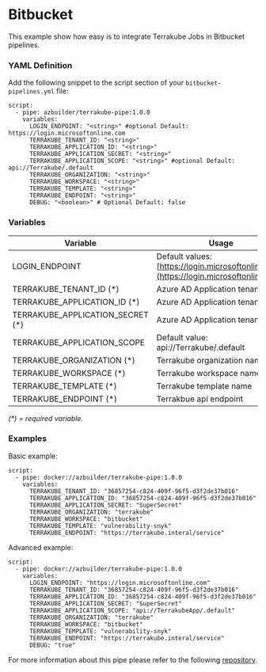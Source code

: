 # Bitbucket

This example show how easy is to integrate Terrakube Jobs in Bitbucket pipelines.

### YAML Definition

Add the following snippet to the script section of your `bitbucket-pipelines.yml` file:

```
script:
  - pipe: azbuilder/terrakube-pipe:1.0.0
    variables:
      LOGIN_ENDPOINT: "<string>" #optional Default: https://login.microsoftonline.com
      TERRAKUBE_TENANT_ID: "<string>"
      TERRAKUBE_APPLICATION_ID: "<string>"
      TERRAKUBE_APPLICATION_SECRET: "<string>"
      TERRAKUBE_APPLICATION_SCOPE: "<string>" #optional Default: api://Terrakube/.default
      TERRAKUBE_ORGANIZATION: "<string>"
      TERRAKUBE_WORKSPACE: "<string>"
      TERRAKUBE_TEMPLATE: "<string>"
      TERRAKUBE_ENDPOINT: "<string>"
      DEBUG: "<boolean>" # Optional Default: false
```

### Variables

| Variable                            | Usage                                                                                  |
| ----------------------------------- | -------------------------------------------------------------------------------------- |
| LOGIN\_ENDPOINT                     | Default values: [https://login.microsoftonline.com](https://login.microsoftonline.com) |
| TERRAKUBE\_TENANT\_ID (\*)          | Azure AD Application tenant ID                                                         |
| TERRAKUBE\_APPLICATION\_ID (\*)     | Azure AD Application tenant ID                                                         |
| TERRAKUBE\_APPLICATION\_SECRET (\*) | Azure AD Application tenant ID                                                         |
| TERRAKUBE\_APPLICATION\_SCOPE       | Default value: api://Terrakube/.default                                                |
| TERRAKUBE\_ORGANIZATION (\*)        | Terrakube organization name                                                            |
| TERRAKUBE\_WORKSPACE (\*)           | Terrakube workspace name                                                               |
| TERRAKUBE\_TEMPLATE (\*)            | Terrakube template name                                                                |
| TERRAKUBE\_ENDPOINT (\*)            | Terrakbue api endpoint                                                                 |

_(\*) = required variable._

### Examples

Basic example:

```
script:
  - pipe: docker://azbuilder/terrakube-pipe:1.0.0
    variables:
      TERRAKUBE_TENANT_ID: "36857254-c824-409f-96f5-d3f2de37b016"
      TERRAKUBE_APPLICATION_ID: "36857254-c824-409f-96f5-d3f2de37b016"
      TERRAKUBE_APPLICATION_SECRET: "SuperSecret"
      TERRAKUBE_ORGANIZATION: "terrakube"
      TERRAKUBE_WORKSPACE: "bitbucket"
      TERRAKUBE_TEMPLATE: "vulnerability-snyk"
      TERRAKUBE_ENDPOINT: "https://terrakube.interal/service"
```

Advanced example:

```
script:
  - pipe: docker://azbuilder/terrakube-pipe:1.0.0
    variables:
      LOGIN_ENDPOINT: "https://login.microsoftonline.com"
      TERRAKUBE_TENANT_ID: "36857254-c824-409f-96f5-d3f2de37b016"
      TERRAKUBE_APPLICATION_ID: "36857254-c824-409f-96f5-d3f2de37b016"
      TERRAKUBE_APPLICATION_SECRET: "SuperSecret"
      TERRAKUBE_APPLICATION_SCOPE: "api://TerrakubeApp/.default"
      TERRAKUBE_ORGANIZATION: "terrakube"
      TERRAKUBE_WORKSPACE: "bitbucket"
      TERRAKUBE_TEMPLATE: "vulnerability-snyk"
      TERRAKUBE_ENDPOINT: "https://terrakube.interal/service"
      DEBUG: "true"
```

For more information about this pipe please refer to the following [repository](https://github.com/AzBuilder/terrakube-pipe-bitbucket).
